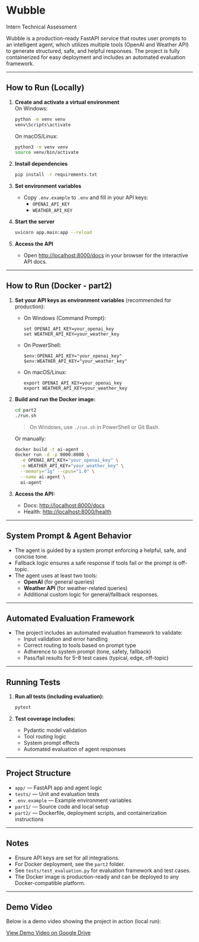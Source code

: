 # Wubble
Intern Technical Assessment

Wubble is a production-ready FastAPI service that routes user prompts to an intelligent agent, which utilizes multiple tools (OpenAI and Weather API) to generate structured, safe, and helpful responses. The project is fully containerized for easy deployment and includes an automated evaluation framework.

---

## How to Run (Locally)

1. **Create and activate a virtual environment**  
   On Windows:
   ```bash
   python -m venv venv
   venv\Scripts\activate
   ```
   On macOS/Linux:
   ```bash
   python3 -m venv venv
   source venv/bin/activate
   ```

2. **Install dependencies**  
   ```bash
   pip install -r requirements.txt
   ```

3. **Set environment variables**  
   - Copy `.env.example` to `.env` and fill in your API keys:
     - `OPENAI_API_KEY`
     - `WEATHER_API_KEY`

4. **Start the server**  
   ```bash
   uvicorn app.main:app --reload
   ```

5. **Access the API**  
   - Open [http://localhost:8000/docs](http://localhost:8000/docs) in your browser for the interactive API docs.

---

## How to Run (Docker - part2)

1. **Set your API keys as environment variables** (recommended for production):
   - On Windows (Command Prompt):
     ```
     set OPENAI_API_KEY=your_openai_key
     set WEATHER_API_KEY=your_weather_key
     ```
   - On PowerShell:
     ```
     $env:OPENAI_API_KEY="your_openai_key"
     $env:WEATHER_API_KEY="your_weather_key"
     ```
   - On macOS/Linux:
     ```
     export OPENAI_API_KEY=your_openai_key
     export WEATHER_API_KEY=your_weather_key
     ```

2. **Build and run the Docker image:**
   ```bash
   cd part2
   ./run.sh
   ```
   > On Windows, use `./run.sh` in PowerShell or Git Bash.

   Or manually:
   ```bash
   docker build -t ai-agent .
   docker run -d -p 8000:8000 \
     -e OPENAI_API_KEY="your_openai_key" \
     -e WEATHER_API_KEY="your_weather_key" \
     --memory="1g" --cpus="1.0" \
     --name ai-agent \
     ai-agent
   ```

3. **Access the API:**
   - Docs: [http://localhost:8000/docs](http://localhost:8000/docs)
   - Health: [http://localhost:8000/health](http://localhost:8000/health)

---

## System Prompt & Agent Behavior

- The agent is guided by a system prompt enforcing a helpful, safe, and concise tone.
- Fallback logic ensures a safe response if tools fail or the prompt is off-topic.
- The agent uses at least two tools:
  - **OpenAI** (for general queries)
  - **Weather API** (for weather-related queries)
  - Additional custom logic for general/fallback responses.

---

## Automated Evaluation Framework

- The project includes an automated evaluation framework to validate:
  - Input validation and error handling
  - Correct routing to tools based on prompt type
  - Adherence to system prompt (tone, safety, fallback)
  - Pass/fail results for 5–8 test cases (typical, edge, off-topic)

---

## Running Tests

1. **Run all tests (including evaluation):**
   ```bash
   pytest
   ```

2. **Test coverage includes:**
   - Pydantic model validation
   - Tool routing logic
   - System prompt effects
   - Automated evaluation of agent responses

---

## Project Structure

- `app/` — FastAPI app and agent logic
- `tests/` — Unit and evaluation tests
- `.env.example` — Example environment variables
- `part1/` — Source code and local setup
- `part2/` — Dockerfile, deployment scripts, and containerization instructions

---

## Notes

- Ensure API keys are set for all integrations.
- For Docker deployment, see the `part2` folder.
- See `tests/test_evaluation.py` for evaluation framework and test cases.
- The Docker image is production-ready and can be deployed to any Docker-compatible platform.

---

## Demo Video

Below is a demo video showing the project in action (local run):

[View Demo Video on Google Drive](https://drive.google.com/file/d/1KXnPiFE60fYrREljZnx8J3WXd0eE-pE6/view?usp=sharing)
<!-- Replace YOUR_DRIVE_LINK_HERE with your actual Google Drive share link. -->
